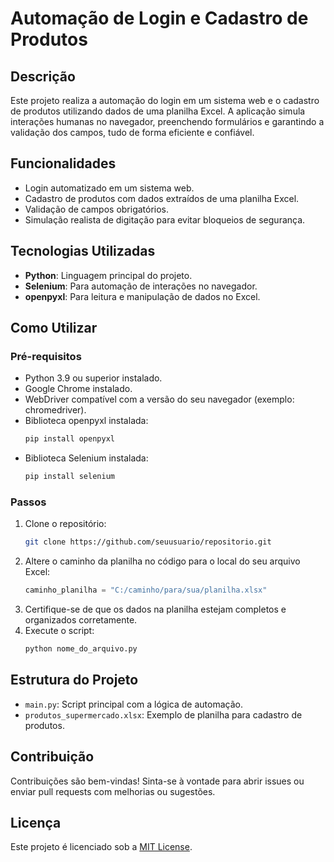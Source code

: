 # Automação de Login e Cadastro de Produtos

## Descrição
Este projeto realiza a automação do login em um sistema web e o cadastro de produtos utilizando dados de uma planilha Excel. A aplicação simula interações humanas no navegador, preenchendo formulários e garantindo a validação dos campos, tudo de forma eficiente e confiável.

## Funcionalidades
- Login automatizado em um sistema web.
- Cadastro de produtos com dados extraídos de uma planilha Excel.
- Validação de campos obrigatórios.
- Simulação realista de digitação para evitar bloqueios de segurança.

## Tecnologias Utilizadas
- **Python**: Linguagem principal do projeto.
- **Selenium**: Para automação de interações no navegador.
- **openpyxl**: Para leitura e manipulação de dados no Excel.

## Como Utilizar
### Pré-requisitos
- Python 3.9 ou superior instalado.
- Google Chrome instalado.
- WebDriver compatível com a versão do seu navegador (exemplo: chromedriver).
- Biblioteca openpyxl instalada:
  ```bash
  pip install openpyxl
  ```
- Biblioteca Selenium instalada:
  ```bash
  pip install selenium
  ```

### Passos
1. Clone o repositório:
   ```bash
   git clone https://github.com/seuusuario/repositorio.git
   ```
2. Altere o caminho da planilha no código para o local do seu arquivo Excel:
   ```python
   caminho_planilha = "C:/caminho/para/sua/planilha.xlsx"
   ```
3. Certifique-se de que os dados na planilha estejam completos e organizados corretamente.
4. Execute o script:
   ```bash
   python nome_do_arquivo.py
   ```

## Estrutura do Projeto
- `main.py`: Script principal com a lógica de automação.
- `produtos_supermercado.xlsx`: Exemplo de planilha para cadastro de produtos.

## Contribuição
Contribuições são bem-vindas! Sinta-se à vontade para abrir issues ou enviar pull requests com melhorias ou sugestões.

## Licença
Este projeto é licenciado sob a [MIT License](https://opensource.org/licenses/MIT).


